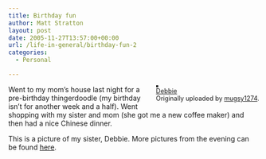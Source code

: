 ```yaml
---
title: Birthday fun
author: Matt Stratton
layout: post
date: 2005-11-27T13:57:00+00:00
url: /life-in-general/birthday-fun-2
categories:
  - Personal

---
```

<div style="float:right;margin-left:10px;margin-bottom:10px;">
  <a href="https://www.flickr.com/photos/mugsy/67555681/" title="photo sharing"><img src="https://static.flickr.com/27/67555681_e1ec97cf6f_m.jpg" alt="" style="border:solid 2px #000000;" /></a> <br /> <span style="font-size:.9em;margin-top:0;"> <a href="https://www.flickr.com/photos/mugsy/67555681/">Debbie</a> <br /> Originally uploaded by <a href="https://www.flickr.com/people/mugsy/">mugsy1274</a>. </span>
</div>

Went to my mom&#8217;s house last night for a pre-birthday thingerdoodle (my birthday isn&#8217;t for another week and a half). Went shopping with my sister and mom (she got me a new coffee maker) and then had a nice Chinese dinner.

This is a picture of my sister, Debbie. More pictures from the evening can be found [here][1].

 [1]: https://www.flickr.com/photos/mugsy/sets/1457712/